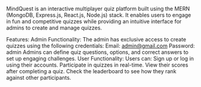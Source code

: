MindQuest is an interactive multiplayer quiz platform built using the MERN (MongoDB, Express.js, React.js, Node.js) stack.
It enables users to engage in fun and competitive quizzes while providing an intuitive interface for admins to create and manage quizzes.

Features:
Admin Functionality:
  The admin has exclusive access to create quizzes using the following credentials:
  Email: admin@gmail.com
  Password: admin
  Admins can define quiz questions, options, and correct answers to set up engaging challenges.
User Functionality:
  Users can:
  Sign up or log in using their accounts.
  Participate in quizzes in real-time.
  View their scores after completing a quiz.
  Check the leaderboard to see how they rank against other participants.
